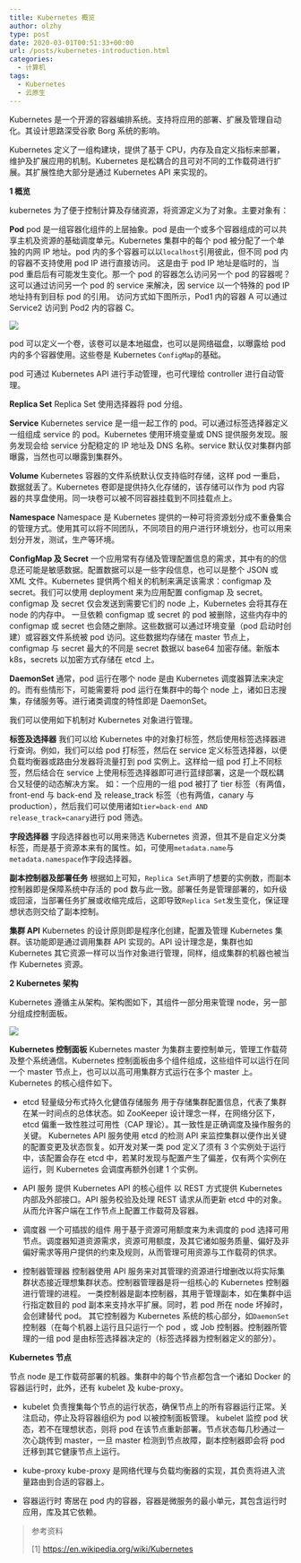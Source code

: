 ```yaml
---
title: Kubernetes 概览
author: olzhy
type: post
date: 2020-03-01T00:51:33+00:00
url: /posts/kubernetes-introduction.html
categories:
  - 计算机
tags:
  - Kubernetes
  - 云原生
---
```


Kubernetes 是一个开源的容器编排系统。支持将应用的部署、扩展及管理自动化。其设计思路深受谷歌 Borg 系统的影响。

Kubernetes 定义了一组构建块，提供了基于 CPU，内存及自定义指标来部署，维护及扩展应用的机制。Kubernetes 是松耦合的且可对不同的工作载荷进行扩展。其扩展性绝大部分是通过 Kubernetes API 来实现的。

**1 概览**

kubernetes 为了便于控制计算及存储资源，将资源定义为了对象。主要对象有：

**Pod**
pod 是一组容器化组件的上层抽象。pod 是由一个或多个容器组成的可以共享主机及资源的基础调度单元。Kubernetes 集群中的每个 pod 被分配了一个单独的内网 IP 地址。pod 内的多个容器可以以`localhost`引用彼此，但不同 pod 内的容器不支持使用 pod IP 进行直接访问。
这是由于 pod IP 地址是临时的，当 pod 重启后有可能发生变化。那一个 pod 的容器怎么访问另一个 pod 的容器呢？这可以通过访问另一个 pod 的 service 来解决，因 service 以一个特殊的 pod IP 地址持有到目标 pod 的引用。
访问方式如下图所示，Pod1 内的容器 A 可以通过 Service2 访问到 Pod2 内的容器 C。

![](https://olzhy.github.io/static/images/uploads/2020/03/kubernetes-pod-access.png)

pod 可以定义一个卷，该卷可以是本地磁盘，也可以是网络磁盘，以曝露给 pod 内的多个容器使用。这些卷是 Kubernetes `ConfigMap`的基础。

pod 可通过 Kubernetes API 进行手动管理，也可代理给 controller 进行自动管理。

**Replica Set**
Replica Set 使用选择器将 pod 分组。

**Service**
Kubernetes service 是一组一起工作的 pod。可以通过标签选择器定义一组组成 service 的 pod。Kubernetes 使用环境变量或 DNS 提供服务发现。服务发现会给 service 分配稳定的 IP 地址及 DNS 名称。service 默认仅对集群内部曝露，当然也可以曝露到集群外。

**Volume**
Kubernetes 容器的文件系统默认仅支持临时存储，这样 pod 一重启，数据就丢了。Kubernetes 卷即是提供持久化存储的，该存储可以作为 pod 内容器的共享盘使用。同一块卷可以被不同容器挂载到不同挂载点上。

**Namespace**
Namespace 是 Kubernetes 提供的一种可将资源划分成不重叠集合的管理方式。使用其可以将不同团队，不同项目的用户进行环境划分，也可以用来划分开发，测试，生产等环境。

**ConfigMap 及 Secret**
一个应用常有存储及管理配置信息的需求，其中有的的信息还可能是敏感数据。配置数据可以是一些字段信息，也可以是整个 JSON 或 XML 文件。Kubernetes 提供两个相关的机制来满足该需求：configmap 及 secret。我们可以使用 deployment 来为应用配置 configmap 及 secret。configmap 及 secret 仅会发送到需要它们的 node 上，Kubernetes 会将其存在 node 的内存中。
一旦依赖 configmap 或 secret 的 pod 被删除，这些内存中的 configmap 或 secret 也会随之删除。这些数据可以通过环境变量（pod 启动时创建）或容器文件系统被 pod 访问。这些数据均存储在 master 节点上，configmap 与 secret 最大的不同是 secret 数据以 base64 加密存储。新版本 k8s，secrets 以加密方式存储在 etcd 上。

**DaemonSet**
通常，pod 运行在哪个 node 是由 Kubernetes 调度器算法来决定的。而有些情形下，可能需要将 pod 运行在集群中的每个 node 上，诸如日志搜集，存储服务等。进行诸类调度的特性即是 DaemonSet。

我们可以使用如下机制对 Kubernetes 对象进行管理。

**标签及选择器**
我们可以给 Kubernetes 中的对象打标签，然后使用标签选择器进行查询。例如，我们可以给 pod 打标签，然后在 service 定义标签选择器，以便负载均衡器或路由分发器将流量打到 pod 实例上。这样给一组 pod 打上不同标签，然后结合在 service 上使用标签选择器即可进行蓝绿部署，这是一个既松耦合又轻便的动态解决方案。
如：一个应用的一组 pod 被打了 tier 标签（有两值，front-end 与 back-end 及 release_track 标签（也有两值，canary 与 production），然后我们可以使用诸如`tier=back-end AND release_track=canary`进行 pod 筛选。

**字段选择器**
字段选择器也可以用来筛选 Kubernetes 资源，但其不是自定义分类标签，而是基于资源本来有的属性。如，可使用`metadata.name`与`metadata.namespace`作字段选择器。

**副本控制器及部署任务**
根据如上可知，`Replica Set`声明了想要的实例数，而副本控制器即是保障系统中存活的 pod 数与此一致。部署任务是管理部署的，如升级或回滚，当部署任务扩展或收缩完成后，这即导致`Replica Set`发生变化，保证理想状态则交给了副本控制。

**集群 API**
Kubernetes 的设计原则即是程序化创建，配置及管理 Kubernetes 集群。该功能即是通过调用集群 API 实现的。API 设计理念是，集群也如 Kubernetes 其它资源一样可以当作对象进行管理，同样，组成集群的机器也被当作 Kubernetes 资源。

**2 Kubernetes 架构**

Kubernetes 遵循主从架构。架构图如下，其组件一部分用来管理 node，另一部分组成控制面板。

![](https://olzhy.github.io/static/images/uploads/2020/03/kubernetes-architecture.png)

**Kubernetes 控制面板**
Kubernetes master 为集群主要控制单元，管理工作载荷及整个系统通信。Kubernetes 控制面板由多个组件组成，这些组件可以运行在同一个 master 节点上，也可以以高可用集群方式运行在多个 master 上。Kubernetes 的核心组件如下。

- etcd 轻量级分布式持久化健值存储服务
  用于存储集群配置信息，代表了集群在某一时间点的总体状态。如 ZooKeeper 设计理念一样，在网络分区下，etcd 偏重一致性胜过可用性（CAP 理论）。其一致性是正确调度及操作服务的关键。
  Kubernetes API 服务使用 etcd 的检测 API 来监控集群以便作出关键的配置变更及状态恢复。如开发对某一类 pod 定义了须有 3 个实例处于运行中，该配置会存在 etcd 中，若某时发现与配置产生了偏差，仅有两个实例在运行，则 Kubernetes 会调度再额外创建 1 个实例。

- API 服务 提供 Kubernetes API 的核心组件
  以 REST 方式提供 Kubernetes 内部及外部接口。API 服务校验及处理 REST 请求从而更新 etcd 中的对象。从而允许客户端在工作节点上配置工作载荷及容器。

- 调度器 一个可插拔的组件
  用于基于资源可用额度来为未调度的 pod 选择可用节点。调度器知道资源需求，资源可用额度，及其它诸如服务质量、偏好及非偏好需求等用户提供的约束及规则，从而管理可用资源与工作载荷的供求。

- 控制器管理器
  控制器使用 API 服务来对其管理的资源进行增删改以将实际集群状态接近理想集群状态。控制器管理器是将一组核心的 Kubernetes 控制器进行管理的进程。
  一类控制器是副本控制器，其用于管理副本，如在集群中运行指定数目的 pod 副本来支持水平扩展。同时，若 pod 所在 node 坏掉时，会创建替代 pod。
  其它控制器为 Kubernetes 系统的核心部分，如`DaemonSet`控制器（在每个机器上运行且只运行一个 pod ，或 Job 控制器。控制器所管理的一组 pod 是由标签选择器决定的（标签选择器为控制器定义的部分）。

**Kubernetes 节点**

节点 node 是工作载荷部署的机器。集群中的每个节点都包含一个诸如 Docker 的容器运行时，此外，还有 kubelet 及 kube-proxy。

- kubelet
  负责搜集每个节点的运行状态，确保节点上的所有容器运行正常。关注启动，停止及将容器组织为 pod 以被控制面板管理。
  kubelet 监控 pod 状态，若不在理想状态，则将 pod 在该节点重新部署。节点状态每几秒通过一次心跳传到 master，一旦 master 检测到节点故障，副本控制器即会将 pod 迁移到其它健康节点上运行。

- kube-proxy
  kube-proxy 是网络代理与负载均衡器的实现，其负责将进入流量路由到合适的容器上。

- 容器运行时
  寄居在 pod 内的容器，容器是微服务的最小单元，其包含运行时应用，库及其它依赖。

> 参考资料
>
> [1]&nbsp;<a href="https://en.wikipedia.org/wiki/Kubernetes" target="blank">https://en.wikipedia.org/wiki/Kubernetes</a>
